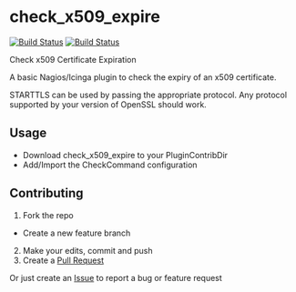 # check_x509_expire

[![Build Status](https://travis-ci.org/leeclemens/check_x509_expire.svg?branch=master)](https://travis-ci.org/leeclemens/check_x509_expire)
[![Build Status](https://travis-ci.org/leeclemens/check_x509_expire.svg?branch=develop)](https://travis-ci.org/leeclemens/check_x509_expire)

Check x509 Certificate Expiration

A basic Nagios/Icinga plugin to check the expiry of an x509 certificate.

STARTTLS can be used by passing the appropriate protocol. Any protocol supported by your version of OpenSSL should work.

## Usage

* Download check_x509_expire to your PluginContribDir
* Add/Import the CheckCommand configuration

## Contributing
1. Fork the repo
  * Create a new feature branch
2. Make your edits, commit and push
3. Create a [Pull Request](https://github.com/leeclemens/check_x509_expire/pulls)

Or just create an [Issue](https://github.com/leeclemens/check_x509_expire/issues) to report a bug or feature request
